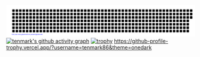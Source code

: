 ![gitartwork](gitartwork.svg)
[![tenmark's github activity graph](https://activity-graph.herokuapp.com/graph?username=tenmark86&theme=react-dark)](https://github.com/tenmark86/github-readme-activity-graph)
[![trophy](https://github-profile-trophy.vercel.app/?username=tenmark86-ma&theme=onedark)](https://github.com/tenmark86/github-profile-trophy)
https://github-profile-trophy.vercel.app/?username=tenmark86&theme=onedark
